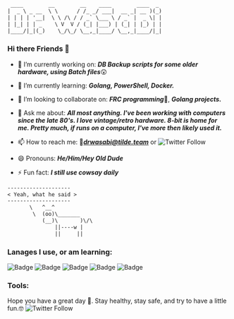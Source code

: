 ```txt
 ____        __        __    ____        ____  _
|  _ \ _ __  \ \      / /_ _/ ___|  __ _| __ )(_)
| | | | '__|  \ \ /\ / / _` \___ \ / _` |  _ \| |
| |_| | | _    \ V  V / (_| |___) | (_| | |_) | |
|____/|_|(_)    \_/\_/ \__,_|____/ \__,_|____/|_|
```

### Hi there Friends 👋

<!--
**Dr-WaSaBi/Dr-WaSabI** is a ✨ _special_ ✨ repository because its `README.md` (this file) appears on your GitHub profile.

Here are some ideas to get you started:
-->
- 🔭 I’m currently working on: ***DB Backup scripts for some older hardware, using Batch files***😲
- 🌱 I’m currently learning: ***Golang, PowerShell, Docker.***
- 👯 I’m looking to collaborate on: ***FRC programming***🤖, ***Golang projects.***
- 💬 Ask me about: ***All most anything.  I've been working with computers since the late 80's.  I love vintage/retro hardware. 8-bit is home for me. Pretty much, if runs on a computer, I've more then likely used it.***
- 📫 How to reach me: 📧***drwasabi@tilde.team*** or ![Twitter Follow](https://img.shields.io/twitter/follow/russellriker?style=social)

- 😄 Pronouns: ***He/Him/Hey Old Dude***
- ⚡ Fun fact: ***I still use cowsay daily***

 ```txt
 --------------------
< Yeah, what he said >
 --------------------
        \   ^__^
         \  (oo)\_______
            (__)\       )\/\
                ||----w |
                ||     ||
```

### Lanages I use, or am learning:

![Badge](https://img.shields.io/badge/C%2FC%2B%2B-Oh%20Yeah-brightgreen?style=for-the-badge&logo=C++) ![Badge](https://img.shields.io/badge/Python-Love%20it-green?style=for-the-badge&logo=Python) ![Badge](https://img.shields.io/badge/Golang-Still%20Learning-yellow?style=for-the-badge&logo=Go) ![Badge](https://img.shields.io/badge/Java-Has%20its%20Uses-red?style=for-the-badge&logo=Java) ![Badge](https://img.shields.io/badge/PowerShell-Find%20Interesting-brightgreeen?style=for-the-badge&logo=PowerShell) 



### Tools:



Hope you have a great day 🤗. Stay healthy, stay safe, and try to have a little fun.🤓
![Twitter Follow](https://img.shields.io/twitter/follow/russellriker?style=social)
